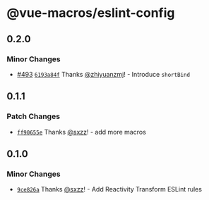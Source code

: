 # @vue-macros/eslint-config

## 0.2.0

### Minor Changes

- [#493](https://github.com/vue-macros/vue-macros/pull/493) [`6193a84f`](https://github.com/vue-macros/vue-macros/commit/6193a84f5f471346c5bdcff8fcd98cc9f71ad43b) Thanks [@zhiyuanzmj](https://github.com/zhiyuanzmj)! - Introduce `shortBind`

## 0.1.1

### Patch Changes

- [`ff90655e`](https://github.com/vue-macros/vue-macros/commit/ff90655e2e061d2b82f2e91b10d88e781bb0c22f) Thanks [@sxzz](https://github.com/sxzz)! - add more macros

## 0.1.0

### Minor Changes

- [`9ce826a`](https://github.com/vue-macros/vue-macros/commit/9ce826a37b87aeae2ff87bf42581c94ea061f7ce) Thanks [@sxzz](https://github.com/sxzz)! - Add Reactivity Transform ESLint rules
